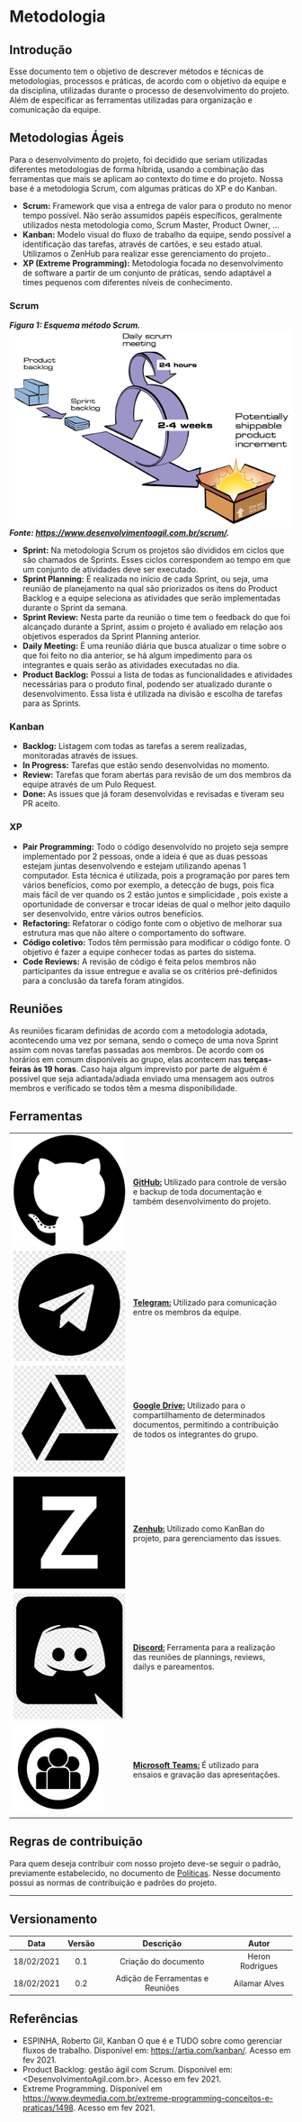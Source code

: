 # Metodologia

## Introdução

Esse documento tem o objetivo de descrever métodos e técnicas de metodologias, processos e práticas, de acordo com o objetivo da equipe e da disciplina, utilizadas durante o processo de desenvolvimento do projeto. Além de especificar as ferramentas utilizadas para organização e comunicação da equipe.

## Metodologias Ágeis

Para o desenvolvimento do projeto, foi decidido que seriam utilizadas diferentes metodologias de forma híbrida, usando a combinação das ferramentas que mais se aplicam ao contexto do time e do projeto. Nossa base é a metodologia Scrum, com algumas práticas do XP e do Kanban.

- **Scrum:** Framework que visa a entrega de valor para o produto no menor tempo possível. Não serão assumidos papéis específicos, geralmente utilizados nesta metodologia como, Scrum Master, Product Owner, ...  
- **Kanban:** Modelo visual do fluxo de trabalho da equipe, sendo possível a identificação das tarefas, através de cartões, e seu estado atual. Utilizamos o ZenHub para realizar esse gerenciamento do projeto..
- **XP (Extreme Programming):** Metodologia focada no desenvolvimento de software a partir de um conjunto de práticas, sendo adaptável a times pequenos com diferentes níveis de conhecimento.

### Scrum

***Figura 1: Esquema método Scrum.***
![Metodo scrum](./img/scrum.png) <br>
***Fonte: https://www.desenvolvimentoagil.com.br/scrum/.***

- **Sprint:** Na metodologia Scrum os projetos são divididos em ciclos que são chamados de Sprints. Esses ciclos correspondem ao tempo em que um conjunto de atividades deve ser executado.
- **Sprint Planning:** É realizada no início de cada Sprint, ou seja, uma reunião de planejamento na qual são priorizados os itens do Product Backlog e a equipe seleciona as atividades que serão implementadas durante o Sprint da semana.
- **Sprint Review:** Nesta parte da reunião o time tem o feedback do que foi alcançado durante a Sprint, assim o projeto é avaliado em relação aos objetivos esperados da Sprint Planning anterior.
- **Daily Meeting:** É uma reunião diária que busca atualizar o time sobre o que foi feito no dia anterior, se há algum impedimento para os integrantes e quais serão as atividades executadas no dia.
- **Product Backlog:** Possui a lista de todas as funcionalidades e atividades necessárias para o produto final, podendo ser atualizado durante o desenvolvimento. Essa lista é utilizada na divisão e escolha de tarefas para as Sprints.

### Kanban

- **Backlog:** Listagem com todas as tarefas a serem realizadas, monitoradas através de issues.
- **In Progress:** Tarefas que estão sendo desenvolvidas no momento.
- **Review:** Tarefas que foram abertas para revisão de um dos membros da equipe através de um Pulo Request.
- **Done:** As issues que já foram desenvolvidas e revisadas e tiveram seu PR aceito.

### XP

- **Pair Programming:**  Todo o código desenvolvido no projeto seja sempre implementado por 2 pessoas, onde a ideia é que as duas pessoas estejam juntas desenvolvendo e estejam utilizando apenas 1 computador. Esta técnica é utilizada, pois a programação por pares tem vários benefícios, como por exemplo, a detecção de bugs, pois fica mais fácil de ver quando os 2 estão juntos e simplicidade , pois existe a oportunidade de conversar e trocar ideias de qual o melhor jeito daquilo ser desenvolvido, entre vários outros benefícios.
- **Refactoring:** Refatorar o código fonte com o objetivo de melhorar sua estrutura mas que não altere o comportamento do software.
- **Código coletivo:** Todos têm permissão para modificar o código fonte. O objetivo é fazer a equipe conhecer todas as partes do sistema.
- **Code Reviews:** A revisão de código é feita pelos membros não participantes da issue entregue e avalia se os critérios pré-definidos para a conclusão da tarefa foram atingidos.

## Reuniões 

As reuniões ficaram definidas de acordo com a metodologia adotada, acontecendo uma vez por semana, sendo o começo de uma nova Sprint assim com novas tarefas passadas aos membros. De acordo com os horários em comum disponíveis ao grupo, elas acontecem nas **terças-feiras às 19 horas**. Caso haja algum imprevisto por parte de alguém é possível que seja adiantada/adiada enviado uma mensagem aos outros membros e verificado se todos têm a mesma disponibilidade.

## Ferramentas

|    |    |
---- |:--- 
![GitHub logo](./img/gitHub.png ':size=150') | [**GitHub:**](https://github.com/) Utilizado para controle de versão e backup de toda documentação e também desenvolvimento do projeto.
![Telegram Logo](./img/telegram.jpg ':size=150') | [**Telegram:**](https://telegram.org/) Utilizado para comunicação entre os membros da equipe.
![Google Drive logo](./img/drive.jpg ':size=150') |[**Google Drive:**](https://www.google.com.br/drive/apps.html) Utilizado para o compartilhamento de determinados documentos, permitindo a contribuição de todos os integrantes do grupo.
![Zenhub logo](./img/zenhub.png ':size=150') | [**Zenhub:**](https://www.zenhub.com/) Utilizado como KanBan do projeto, para gerenciamento das issues.
![Discord logo](./img/discords.jpg ':size=150') | [**Discord:**](https://discord.com/) Ferramenta para a realização das reuniões de plannings, reviews, dailys e pareamentos.
![Teams Logo](./img/teams.jpg ':size=150') | [**Microsoft Teams:**](https://www.microsoft.com/pt-br/microsoft-365/microsoft-teams/free) É utilizado para ensaios e gravação das apresentações.

## Regras de contribuição

Para quem deseja contribuir com nosso projeto deve-se seguir o padrão, previamente estabelecido, no documento de [Políticas](https://unbarqdsw2020-2.github.io/2020.2_G6/#/pages/policy/policies). Nesse documento possui as normas de contribuição e padrões do projeto. 

---

## Versionamento

|Data|Versão|Descrição|Autor|
|:--------:|:---:|:-------------------:|:-----------------------:|
|18/02/2021| 0.1 | Criação do documento | Heron Rodrigues
|18/02/2021| 0.2 | Adição de Ferramentas e Reuniões | Ailamar Alves


## Referências

- ESPINHA, Roberto Gil, Kanban O que é e TUDO sobre como gerenciar fluxos de trabalho. Disponível em: <https://artia.com/kanban/>. Acesso em fev 2021.
- Product Backlog: gestão ágil com Scrum. Disponível em: <DesenvolvimentoAgil.com.br>. Acesso em fev 2021.
- Extreme Programming. Disponível em <https://www.devmedia.com.br/extreme-programming-conceitos-e-praticas/1498>. Acesso em fev 2021.